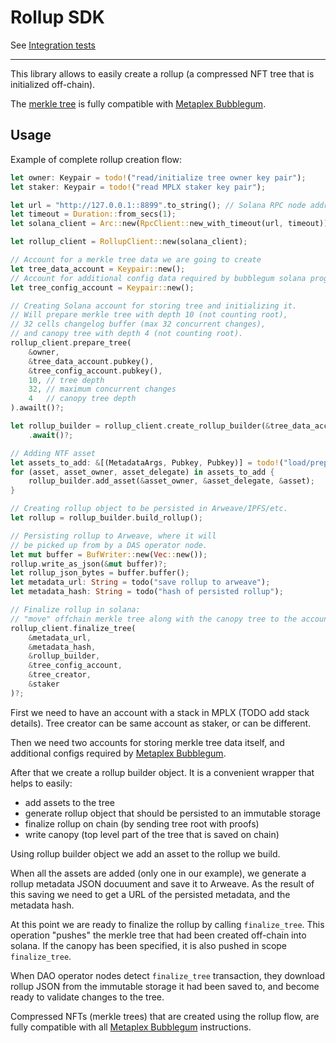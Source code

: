 # Rollup SDK

See [Integration tests](it.md)

---

This library allows to easily create a rollup (a compressed NFT tree that is initialized off-chain).

The [merkle tree](https://developers.metaplex.com/bubblegum/concurrent-merkle-trees)
is fully compatible with [Metaplex Bubblegum](https://developers.metaplex.com/bubblegum/mint-cnfts).

## Usage

Example of complete rollup creation flow:

```rust
let owner: Keypair = todo!("read/initialize tree owner key pair");
let staker: Keypair = todo!("read MPLX staker key pair");

let url = "http://127.0.0.1::8899".to_string(); // Solana RPC node address
let timeout = Duration::from_secs(1);
let solana_client = Arc::new(RpcClient::new_with_timeout(url, timeout));

let rollup_client = RollupClient::new(solana_client);

// Account for a merkle tree data we are going to create
let tree_data_account = Keypair::new();
// Account for additional config data required by bubblegum solana program
let tree_config_account = Keypair::new();

// Creating Solana account for storing tree and initializing it.
// Will prepare merkle tree with depth 10 (not counting root),
// 32 cells changelog buffer (max 32 concurrent changes),
// and canopy tree with depth 4 (not counting root).
rollup_client.prepare_tree(
    &owner,
    &tree_data_account.pubkey(),
    &tree_config_account.pubkey(),
    10, // tree depth
    32, // maximum concurrent changes
    4   // canopy tree depth
).awailt()?;

let rollup_builder = rollup_client.create_rollup_builder(&tree_data_account.pubkey())
    .await()?;

// Adding NTF asset
let assets_to_add: &[(MetadataArgs, Pubkey, Pubkey)] = todo!("load/prepare");
for (asset, asset_owner, asset_delegate) in assets_to_add {
    rollup_builder.add_asset(&asset_owner, &asset_delegate, &asset);
}

// Creating rollup object to be persisted in Arweave/IPFS/etc.
let rollup = rollup_builder.build_rollup();

// Persisting rollup to Arweave, where it will
// be picked up from by a DAS operator node.
let mut buffer = BufWriter::new(Vec::new());
rollup.write_as_json(&mut buffer)?;
let rollup_json_bytes = buffer.buffer();
let metadata_url: String = todo("save rollup to arweave");
let metadata_hash: String = todo("hash of persisted rollup");

// Finalize rollup in solana:
// "move" offchain merkle tree along with the canopy tree to the account.
rollup_client.finalize_tree(
    &metadata_url,
    &metadata_hash,
    &rollup_builder,
    &tree_config_account,
    &tree_creator,
    &staker
)?;
```

First we need to have an account with a stack in MPLX (TODO add stack details).
Tree creator can be same account as staker, or can be different.

Then we need two accounts for storing merkle tree data itself,
and additional configs required by [Metaplex Bubblegum](https://developers.metaplex.com/bubblegum).

After that we create a rollup builder object.
It is a convenient wrapper that helps to easily:
* add assets to the tree
* generate rollup object that should be persisted to an immutable storage
* finalize rollup on chain (by sending tree root with proofs)
* write canopy (top level part of the tree that is saved on chain)

Using rollup builder object we add an asset to the rollup we build.

When all the assets are added (only one in our example),
we generate a rollup metadata JSON docuument and save it to Arweave.
As the result of this saving we need to get a URL of the persisted metadata,
and the metadata hash.

At this point we are ready to finalize the rollup by calling `finalize_tree`.
This operation "pushes" the merkle tree that had been created off-chain into solana.
If the canopy has been specified, it is also pushed in scope `finalize_tree`.

When DAO operator nodes detect `finalize_tree` transaction,
they download rollup JSON from the immutable storage it had been saved to,
and become ready to validate changes to the tree.

Compressed NFTs (merkle trees) that are created using the rollup flow,
are fully compatible with all [Metaplex Bubblegum](https://developers.metaplex.com/bubblegum)
instructions.
